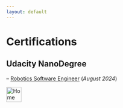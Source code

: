 ```yaml
---
layout: default
---
```


# Certifications

## Udacity NanoDegree
– [Robotics Software Engineer](https://www.udacity.com/certificate/e/7be87524-158d-11ef-ad54-7b91b4269585) (_August 2024_)

<a href="s-egk.github.io/" target="_blank" rel="noreferrer"> <img src="https://www.svgrepo.com/show/111256/house.svg" alt="Home Page" width="40" height="40" title="Home Page"> </a>
